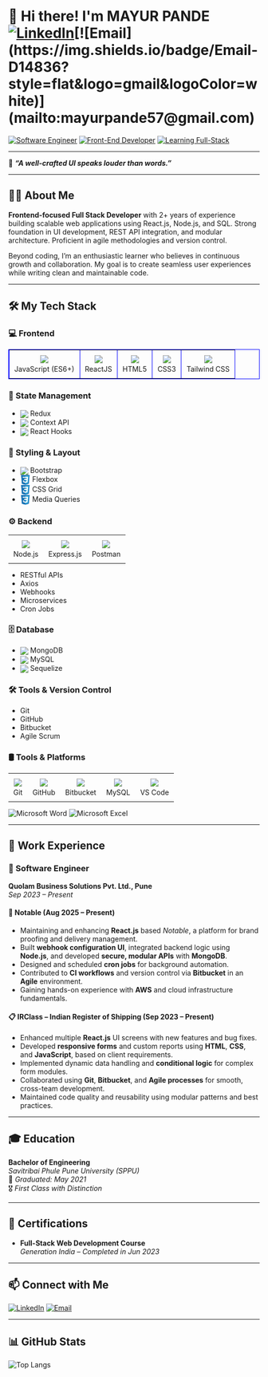 # 👋 Hi there! I'm **MAYUR PANDE** [![LinkedIn](https://img.shields.io/badge/LinkedIn-blue?style=flat&logo=linkedin&logoColor=white)]([https://www.linkedin.com/in/your-linkedin-profile](https://www.linkedin.com/in/mayur-pande-778a44235))[![Email](https://img.shields.io/badge/Email-D14836?style=flat&logo=gmail&logoColor=white)](mailto:mayurpande57@gmail.com)

[![Software Engineer](https://img.shields.io/badge/Role-Software%20Engineer-blue)](https://github.com/mayuringit)
[![Front-End Developer](https://img.shields.io/badge/Focus-Front--End%20Developer-brightgreen)](https://github.com/mayuringit)
[![Learning Full-Stack](https://img.shields.io/badge/Track-Full--Stack%20Developer-yellow)](https://github.com/mayuringit)

---
🎨 ***“A well-crafted UI speaks louder than words.”***

---

## 🧑‍💻 About Me
**Frontend-focused Full Stack Developer** with 2+ years of experience building scalable web applications using React.js, Node.js, and SQL. Strong foundation in UI development, REST API integration, and modular architecture. Proficient in agile methodologies and version control.

Beyond coding, I’m an enthusiastic learner who believes in continuous growth and collaboration. My goal is to create seamless user experiences while writing clean and maintainable code.

---

## 🛠️ My Tech Stack
### 💻 Frontend
<table border="1" cellpadding="5" cellspacing="0" style="border-collapse: collapse; border: 1px solid blue;">
  <tr>
    <td align="center" style="padding: 10px;">
      <img src="https://skillicons.dev/icons?i=js" width="40"/><br/>
      JavaScript (ES6+)
    </td>
    <td align="center" style="padding: 10px;">
      <img src="https://skillicons.dev/icons?i=react" width="40"/>
      <div>ReactJS</div>
    </td>
    <td align="center" style="padding: 10px;">
      <img src="https://skillicons.dev/icons?i=html" width="40"/><br/>
      HTML5
    </td>
    <td align="center" style="padding: 10px;">
      <img src="https://skillicons.dev/icons?i=css" width="40"/><br/>
      CSS3
    </td>
    <td align="center" style="padding: 10px;">
      <img src="https://skillicons.dev/icons?i=tailwind" width="40"/><br/>
      Tailwind CSS
    </td>
  </tr>
</table>


### 🧠 State Management
- <img src="https://skillicons.dev/icons?i=redux" width="20" style="vertical-align:middle;"/> Redux  
- <img src="https://skillicons.dev/icons?i=react" width="20" style="vertical-align:middle;"/> Context API
- <img src="https://skillicons.dev/icons?i=react" width="20" style="vertical-align:middle;"/> React Hooks

### 🎨 Styling & Layout
- <img src="https://skillicons.dev/icons?i=bootstrap" width="20" style="vertical-align:middle;"/> Bootstrap  
- <img src="https://raw.githubusercontent.com/devicons/devicon/master/icons/css3/css3-original.svg" width="20" style="vertical-align:middle;"/> Flexbox  
- <img src="https://raw.githubusercontent.com/devicons/devicon/master/icons/css3/css3-original.svg" width="20" style="vertical-align:middle;"/> CSS Grid  
- <img src="https://raw.githubusercontent.com/devicons/devicon/master/icons/css3/css3-original.svg" width="20" style="vertical-align:middle;"/> Media Queries

### ⚙️ Backend
<table border="0" cellpadding="0" cellspacing="0" style="border:none;">
  <tr>
    <td align="center" style="padding: 10px;">
      <img src="https://skillicons.dev/icons?i=nodejs" width="40"/><br/>Node.js
    </td>
    <td align="center" style="padding: 10px;">
      <img src="https://skillicons.dev/icons?i=express" width="40"/><br/>Express.js
    </td>
    <td align="center" style="padding: 10px;">
      <img src="https://skillicons.dev/icons?i=postman" width="40"/><br/>Postman
    </td>
  </tr>
</table>

- RESTful APIs  
- Axios  
- Webhooks  
- Microservices  
- Cron Jobs

### 🗄️ Database
- <img src="https://skillicons.dev/icons?i=mongodb" width="20" style="vertical-align:middle;"/> MongoDB  
- <img src="https://skillicons.dev/icons?i=mysql" width="20" style="vertical-align:middle;"/> MySQL  
- <img src="https://raw.githubusercontent.com/remojansen/logo.ts/master/sequelize/sequelize.png" width="20" style="vertical-align:middle;"/> Sequelize

### 🛠️ Tools & Version Control
- Git  
- GitHub  
- Bitbucket  
- Agile Scrum


### 🛢️ Tools & Platforms  
<table border="0" cellpadding="0" cellspacing="0" style="border:none;">
  <tr>
    <td align="center" style="padding: 10px;"><img src="https://skillicons.dev/icons?i=git" width="40"/><br/>Git</td>
    <td align="center" style="padding: 10px;"><img src="https://skillicons.dev/icons?i=github" width="40"/><br/>GitHub</td>
    <td align="center" style="padding: 10px;"><img src="https://skillicons.dev/icons?i=bitbucket" width="40"/><br/>Bitbucket</td>
    <td align="center" style="padding: 10px;"><img src="https://skillicons.dev/icons?i=mysql" width="40"/><br/>MySQL</td>
    <td align="center" style="padding: 10px;"><img src="https://skillicons.dev/icons?i=vscode" width="40"/><br/>VS Code</td>
  </tr>
</table>

<p align="left">
  <img src="https://img.shields.io/badge/Microsoft_Word-2B579A?style=for-the-badge&logo=microsoft-word&logoColor=white" alt="Microsoft Word"/>
  <img src="https://img.shields.io/badge/Microsoft_Excel-217346?style=for-the-badge&logo=microsoft-excel&logoColor=white" alt="Microsoft Excel"/>
</p>



---

## 💼 Work Experience

### 🔹 Software Engineer  
**Quolam Business Solutions Pvt. Ltd., Pune**  
_Sep 2023 – Present_

#### 🧾 Notable (Aug 2025 – Present)
- Maintaining and enhancing **React.js** based *Notable*, a platform for brand proofing and delivery management.  
- Built **webhook configuration UI**, integrated backend logic using **Node.js**, and developed **secure, modular APIs** with **MongoDB**.  
- Designed and scheduled **cron jobs** for background automation.  
- Contributed to **CI workflows** and version control via **Bitbucket** in an **Agile** environment.  
- Gaining hands-on experience with **AWS** and cloud infrastructure fundamentals.

#### 📋 IRClass – Indian Register of Shipping (Sep 2023 – Present)
- Enhanced multiple **React.js** UI screens with new features and bug fixes.  
- Developed **responsive forms** and custom reports using **HTML**, **CSS**, and **JavaScript**, based on client requirements.  
- Implemented dynamic data handling and **conditional logic** for complex form modules.  
- Collaborated using **Git**, **Bitbucket**, and **Agile processes** for smooth, cross-team development.  
- Maintained code quality and reusability using modular patterns and best practices.


---

## 🎓 Education

**Bachelor of Engineering**  
_Savitribai Phule Pune University (SPPU)_  
📅 _Graduated: May 2021_  
🎖️ _First Class with Distinction_

---

## 📜 Certifications

- **Full-Stack Web Development Course**  
  _Generation India – Completed in Jun 2023_

---

## 📫 Connect with Me

[![LinkedIn](https://img.shields.io/badge/LinkedIn-blue?style=flat&logo=linkedin&logoColor=white)]([https://www.linkedin.com/in/your-linkedin-profile](https://www.linkedin.com/in/mayur-pande-778a44235))
[![Email](https://img.shields.io/badge/Email-D14836?style=flat&logo=gmail&logoColor=white)](mailto:mayurpande57@gmail.com)


---

## 📊 GitHub Stats

![Top Langs](https://github-readme-stats.vercel.app/api/top-langs/?username=mayuringit&layout=compact&theme=react)
